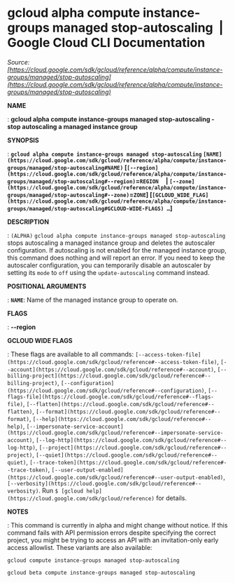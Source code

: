 # gcloud alpha compute instance-groups managed stop-autoscaling  |  Google Cloud CLI Documentation

*Source: [https://cloud.google.com/sdk/gcloud/reference/alpha/compute/instance-groups/managed/stop-autoscaling](https://cloud.google.com/sdk/gcloud/reference/alpha/compute/instance-groups/managed/stop-autoscaling)*

**NAME**

: **gcloud alpha compute instance-groups managed stop-autoscaling - stop autoscaling a managed instance group**

**SYNOPSIS**

: **`gcloud alpha compute instance-groups managed stop-autoscaling` `[NAME](https://cloud.google.com/sdk/gcloud/reference/alpha/compute/instance-groups/managed/stop-autoscaling#NAME)` [`[--region](https://cloud.google.com/sdk/gcloud/reference/alpha/compute/instance-groups/managed/stop-autoscaling#--region)`=`REGION`     | `[--zone](https://cloud.google.com/sdk/gcloud/reference/alpha/compute/instance-groups/managed/stop-autoscaling#--zone)`=`ZONE`] [`[GCLOUD_WIDE_FLAG](https://cloud.google.com/sdk/gcloud/reference/alpha/compute/instance-groups/managed/stop-autoscaling#GCLOUD-WIDE-FLAGS) …`]**

**DESCRIPTION**

: `(ALPHA)` `gcloud alpha compute instance-groups managed
stop-autoscaling` stops autoscaling a managed instance group and deletes
the autoscaler configuration. If autoscaling is not enabled for the managed
instance group, this command does nothing and will report an error.
If you need to keep the autoscaler configuration, you can temporarily disable an
autoscaler by setting its `mode` to `off` using the
``update-autoscaling`` command instead.

**POSITIONAL ARGUMENTS**

: **`NAME`**:
Name of the managed instance group to operate on.

**FLAGS**

: **--region**

**GCLOUD WIDE FLAGS**

: These flags are available to all commands: `[--access-token-file](https://cloud.google.com/sdk/gcloud/reference#--access-token-file)`,
`[--account](https://cloud.google.com/sdk/gcloud/reference#--account)`, `[--billing-project](https://cloud.google.com/sdk/gcloud/reference#--billing-project)`,
`[--configuration](https://cloud.google.com/sdk/gcloud/reference#--configuration)`,
`[--flags-file](https://cloud.google.com/sdk/gcloud/reference#--flags-file)`,
`[--flatten](https://cloud.google.com/sdk/gcloud/reference#--flatten)`, `[--format](https://cloud.google.com/sdk/gcloud/reference#--format)`, `[--help](https://cloud.google.com/sdk/gcloud/reference#--help)`, `[--impersonate-service-account](https://cloud.google.com/sdk/gcloud/reference#--impersonate-service-account)`,
`[--log-http](https://cloud.google.com/sdk/gcloud/reference#--log-http)`,
`[--project](https://cloud.google.com/sdk/gcloud/reference#--project)`, `[--quiet](https://cloud.google.com/sdk/gcloud/reference#--quiet)`, `[--trace-token](https://cloud.google.com/sdk/gcloud/reference#--trace-token)`, `[--user-output-enabled](https://cloud.google.com/sdk/gcloud/reference#--user-output-enabled)`,
`[--verbosity](https://cloud.google.com/sdk/gcloud/reference#--verbosity)`.
Run `$ [gcloud help](https://cloud.google.com/sdk/gcloud/reference)` for details.

**NOTES**

: This command is currently in alpha and might change without notice. If this
command fails with API permission errors despite specifying the correct project,
you might be trying to access an API with an invitation-only early access
allowlist. These variants are also available:

```
gcloud compute instance-groups managed stop-autoscaling
```

```
gcloud beta compute instance-groups managed stop-autoscaling
```